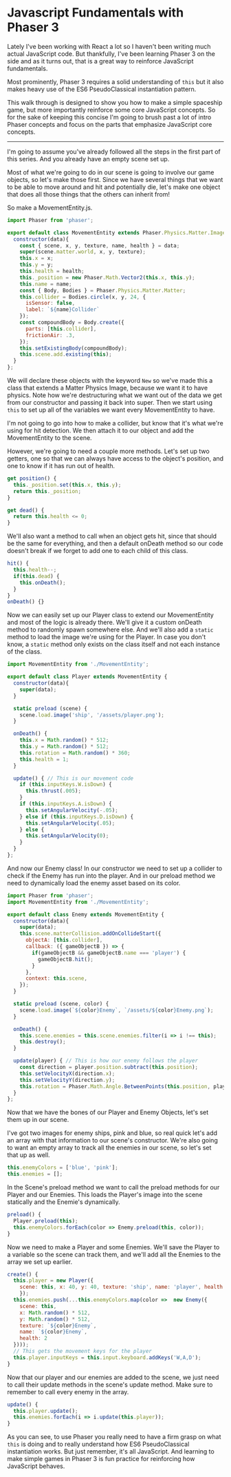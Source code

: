 # Javascript Fundamentals with Phaser 3

Lately I've been working with React a lot so I haven't been writing much actual JavaScript code. But thankfully, I've been learning Phaser 3 on the side and as it turns out, that is a great way to reinforce JavaScript fundamentals.

Most prominently, Phaser 3 requires a solid understanding of `this` but it also makes heavy use of the ES6 PseudoClassical instantiation pattern. 

This walk through is designed to show you how to make a simple spaceship game, but more importantly reinforce some core JavaScript concepts. So for the sake of keeping this concise I'm going to brush past a lot of intro Phaser concepts and focus on the parts that emphasize JavaScript core concepts.
___
I'm going to assume you've already followed all the steps in the first part of this series. And you already have an empty scene set up.

Most of what we're going to do in our scene is going to involve our game objects, so let's make those first. Since we have several things that we want to be able to move around and hit and potentially die, let's make one object that does all those things that the others can inherit from!

So make a MovementEntity.js.
```javascript
import Phaser from 'phaser';

export default class MovementEntity extends Phaser.Physics.Matter.Image {
  constructor(data){
    const { scene, x, y, texture, name, health } = data;
    super(scene.matter.world, x, y, texture);
    this.x = x;
    this.y = y;
    this.health = health;
    this._position = new Phaser.Math.Vector2(this.x, this.y);
    this.name = name;
    const { Body, Bodies } = Phaser.Physics.Matter.Matter;
    this.collider = Bodies.circle(x, y, 24, {
      isSensor: false,
      label: `${name}Collider`
    });
    const compoundBody = Body.create({
      parts: [this.collider],
      frictionAir: .3,
    });
    this.setExistingBody(compoundBody);
    this.scene.add.existing(this);
  }
};
```
We will declare these objects with the keyword `New` so we've made this a class that extends a Matter Physics Image, because we want it to have physics. Note how we're destructuring what we want out of the data we get from our constructor and passing it back into super. Then we start using `this` to set up all of the variables we want every MovementEntity to have.

I'm not going to go into how to make a collider, but know that it's what we're using for hit detection. We then attach it to our object and add the MovementEntity to the scene.

However, we're going to need a couple more methods. Let's set up two getters, one so that we can always have access to the object's position, and one to know if it has run out of health.
```javascript
get position() {
  this._position.set(this.x, this.y);
  return this._position;
}

get dead() {
  return this.health <= 0;
}
```
We'll also want a method to call when an object gets hit, since that should be the same for everything, and then a default onDeath method so our code doesn't break if we forget to add one to each child of this class.
```javascript
hit() {
  this.health--;
  if(this.dead) {
    this.onDeath();
  }
}
onDeath() {}
```
Now we can easily set up our Player class to extend our MovementEntity and most of the logic is already there. We'll give it a custom onDeath method to randomly spawn somewhere else. And we'll also add a `static` method to load the image we're using for the Player. In case you don't know, a `static` method only exists on the class itself and not each instance of the class.
```javascript
import MovementEntity from './MovementEntity';

export default class Player extends MovementEntity {
  constructor(data){
    super(data);
  }

  static preload (scene) {
    scene.load.image('ship', '/assets/player.png');
  }

  onDeath() {
    this.x = Math.random() * 512;
    this.y = Math.random() * 512;
    this.rotation = Math.random() * 360;
    this.health = 1;
  }

  update() { // This is our movement code
    if (this.inputKeys.W.isDown) {
      this.thrust(.005);
    }
    if (this.inputKeys.A.isDown) {
      this.setAngularVelocity(-.05);
    } else if (this.inputKeys.D.isDown) {
      this.setAngularVelocity(.05);
    } else {
      this.setAngularVelocity(0);
    }
  }
};
```
And now our Enemy class! In our constructor we need to set up a collider to check if the Enemy has run into the player. And in our preload method we need to dynamically load the enemy asset based on its color.
```javascript
import Phaser from 'phaser';
import MovementEntity from './MovementEntity';

export default class Enemy extends MovementEntity {
  constructor(data){
    super(data);
    this.scene.matterCollision.addOnCollideStart({
      objectA: [this.collider],
      callback: ({ gameObjectB }) => {
        if(gameObjectB && gameObjectB.name === 'player') {
          gameObjectB.hit();
        }
      },
      context: this.scene,
    });
  }

  static preload (scene, color) {
    scene.load.image(`${color}Enemy`, `/assets/${color}Enemy.png`);
  }

  onDeath() {
    this.scene.enemies = this.scene.enemies.filter(i => i !== this);
    this.destroy();
  }

  update(player) { // This is how our enemy follows the player
    const direction = player.position.subtract(this.position);
    this.setVelocityX(direction.x);
    this.setVelocityY(direction.y);
    this.rotation = Phaser.Math.Angle.BetweenPoints(this.position, player.position);
  }
};
```
Now that we have the bones of our Player and Enemy Objects, let's set them up in our scene.

I've got two images for enemy ships, pink and blue, so real quick let's add an array with that information to our scene's constructor. We're also going to want an empty array to track all the enemies in our scene, so let's set that up as well.
```javascript
this.enemyColors = ['blue', 'pink'];
this.enemies = [];
```
In the Scene's preload method we want to call the preload methods for our Player and our Enemies. This loads the Player's image into the scene statically and the Enemie's dynamically.
```javascript
preload() {
  Player.preload(this);
  this.enemyColors.forEach(color => Enemy.preload(this, color));
}
```
Now we need to make a Player and some Enemies. We'll save the Player to a variable so the scene can track them, and we'll add all the Enemies to the array we set up earlier.
```javascript
create() {
  this.player = new Player({
    scene: this, x: 40, y: 40, texture: 'ship', name: 'player', health: 1
    });
  this.enemies.push(...this.enemyColors.map(color =>  new Enemy({
    scene: this, 
    x: Math.random() * 512, 
    y: Math.random() * 512, 
    texture: `${color}Enemy`, 
    name: `${color}Enemy`, 
    health: 2
  })));
  // This gets the movement keys for the player
  this.player.inputKeys = this.input.keyboard.addKeys('W,A,D');
}
```
Now that our player and our enemies are added to the scene, we just need to call their update methods in the scene's update method. Make sure to remember to call every enemy in the array.
```javascript
update() {
  this.player.update();
  this.enemies.forEach(i => i.update(this.player));
}
```
As you can see, to use Phaser you really need to have a firm grasp on what `this` is doing and to really understand how ES6 PseudoClassical instantiation works. But just remember, it's all JavaScript. And learning to make simple games in Phaser 3 is fun practice for reinforcing how JavaScript behaves.